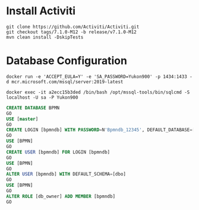 # Install Activiti

```
git clone https://github.com/Activiti/Activiti.git
git checkout tags/7.1.0-M12 -b release/v7.1.0-M12
mvn clean install -DskipTests
```

# Database Configuration

`docker run -e 'ACCEPT_EULA=Y' -e 'SA_PASSWORD=Yukon900' -p 1434:1433 -d mcr.microsoft.com/mssql/server:2019-latest`

`docker exec -it a2ecc15b3ded /bin/bash /opt/mssql-tools/bin/sqlcmd -S localhost -U sa -P Yukon900`

```sql
CREATE DATABASE BPMN
GO
USE [master]
GO
CREATE LOGIN [bpmndb] WITH PASSWORD=N'Bpmndb_12345', DEFAULT_DATABASE=[BPMN], CHECK_EXPIRATION=OFF, CHECK_POLICY=ON
GO
USE [BPMN]
GO
CREATE USER [bpmndb] FOR LOGIN [bpmndb]
GO
USE [BPMN]
GO
ALTER USER [bpmndb] WITH DEFAULT_SCHEMA=[dbo]
GO
USE [BPMN]
GO
ALTER ROLE [db_owner] ADD MEMBER [bpmndb]
GO

```

